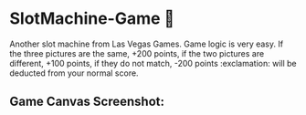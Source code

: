 # SlotMachine-Game :slot_machine:


<p>Another slot machine from Las Vegas Games. Game logic is very easy. If the three pictures are the same, +200 points, if the two pictures are different, +100 points, if they do not match, -200 points :exclamation: will be deducted from your normal score.</p>

## Game Canvas Screenshot:

